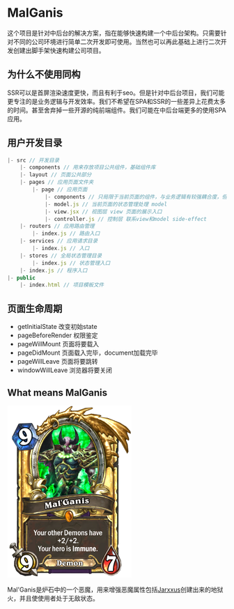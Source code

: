 # MalGanis
这个项目是针对中后台的解决方案，指在能够快速构建一个中后台架构。只需要针对不同的公司环境进行简单二次开发即可使用。当然也可以再此基础上进行二次开发创建出脚手架快速构建公司项目。

## 为什么不使用同构
SSR可以是首屏渲染速度更快，而且有利于seo。但是针对中后台项目，我们可能更专注的是业务逻辑与开发效率。我们不希望在SPA和SSR的一些差异上花费太多的时间。甚至舍弃掉一些开源的纯前端组件。我们可能在中后台端更多的使用SPA应用。

## 用户开发目录
```javascript
|- src // 开发目录
    |- components // 用来存放项目公共组件，基础组件库
    |- layout // 页面公共部分
    |- pages // 应用页面文件夹
        |- page // 应用页面
            |- components // 只局限于当前页面的组件，与业务逻辑有较强耦合度，但是没有任何side-effect方便抽离出来
            |- model.js // 当前页面的状态管理处理 model
            |- view.jsx // 视图层 view 页面的展示入口
            |- controller.js // 控制层 联系view和model side-effect
    |- routers // 应用路由管理
        |- index.js // 路由入口
    |- services // 应用请求目录
        |- index.js // 入口
    |- stores // 全局状态管理目录
        |- index.js // 状态管理入口
    |- index.js // 程序入口
|- public
    |- index.html // 项目模板文件
```

## 页面生命周期
* getInitialState   改变初始state
* pageBeforeRender  权限鉴定
* pageWillMount     页面将要载入
* pageDidMount      页面载入完毕，document加载完毕
* pageWillLeave     页面将要跳转
* windowWillLeave   浏览器将要关闭

## What means MalGanis
![Mal'Ganis](https://github.com/Arweil/MalGanis/blob/master/malganis.png)

Mal'Ganis是炉石中的一个恶魔，用来增强恶魔属性包括[Jarxxus](https://github.com/Arweil/Jaraxxus)创建出来的地狱火，并且使使用者处于无敌状态。
